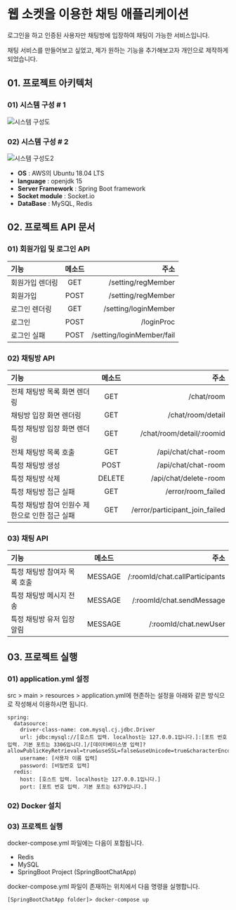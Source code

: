 # 웹 소켓을 이용한 채팅 애플리케이션

로그인을 하고 인증된 사용자만 채팅방에 입장하여 채팅이 가능한 서비스입니다.

채팅 서비스를 만들어보고 싶었고, 제가 원하는 기능을 추가해보고자 개인으로 제작하게 되었습니다.

## 01. 프로젝트 아키텍처

### 01) 시스템 구성 # 1

![시스템 구성도](https://user-images.githubusercontent.com/46776745/115690872-72b8c400-a398-11eb-9a82-29f9ba33b430.PNG)

### 02) 시스템 구성 # 2

![시스템 구성도2](https://user-images.githubusercontent.com/46776745/115690930-8532fd80-a398-11eb-86b7-30b91f6a1942.PNG)

 * **OS** : AWS의 Ubuntu 18.04 LTS
 * **language** : openjdk 15
 * **Server Framework** : Spring Boot framework
 * **Socket module** : Socket.io
 * **DataBase** : MySQL, Redis

## 02. 프로젝트 API 문서

### 01) 회원가입 및 로그인 API

| 기능 | 메소드 | 주소 |
| :--- | :---: | ---: |
| 회원가입 렌더링 | GET | /setting/regMember |
| 회원가입 | POST | /setting/regMember |
| 로그인 렌더링| GET | /setting/loginMember |
| 로그인 | POST | /loginProc |
| 로그인 실패 | POST | /setting/loginMember/fail |

### 02) 채팅방 API

| 기능 | 메소드 | 주소 |
| :--- | :---: | ---: |
| 전체 채팅방 목록 화면 렌더링 | GET | /chat/room |
| 채팅방 입장 화면 렌더링 | GET | /chat/room/detail |
| 특정 채팅방 입장 화면 렌더링 | GET | /chat/room/detail/:roomid |
| 전체 채팅방 목록 호출 | GET | /api/chat/chat-room |
| 특정 채팅방 생성 | POST | /api/chat/chat-room |
| 특정 채팅방 삭제 | DELETE | /api/chat/delete-room |
| 특정 채팅방 접근 실패 | GET | /error/room_failed |
| 특정 채팅방 참여 인원수 제한으로 인한 접근 실패 | GET | /error/participant_join_failed |

### 03) 채팅 API

| 기능 | 메소드 | 주소 |
| :--- | :---: | ---: |
| 특정 채팅방 참여자 목록 호출 | MESSAGE | /:roomId/chat.callParticipants |
| 특정 채팅방 메시지 전송 | MESSAGE | /:roomId/chat.sendMessage |
| 특정 채팅방 유저 입장 알림 | MESSAGE | /:roomId/chat.newUser |


## 03. 프로젝트 실행

### 01) application.yml 설정

src > main > resources > application.yml에 현존하는 설정을 아래와 같은 방식으로 작성해서 이용하시면 됩니다.

```{.no-highlight}
spring:
  datasource:
    driver-class-name: com.mysql.cj.jdbc.Driver
    url: jdbc:mysql://[호스트 입력. localhost는 127.0.0.1입니다.]:[포트 번호 입력. 기본 포트는 3306입니다.]/[데이터베이스명 입력]?allowPublicKeyRetrieval=true&useSSL=false&useUnicode=true&characterEncoding=utf8
    username: [사용자 이름 입력]
    password: [비밀번호 입력]
  redis:
    host: [호스트 입력. localhost는 127.0.0.1입니다.]
    port: [포트 번호 입력. 기본 포트는 6379입니다.]
```

### 02) Docker 설치

### 03) 프로젝트 실행

docker-compose.yml 파일에는 다음이 포함됩니다.
* Redis
* MySQL
* SpringBoot Project (SpringBootChatApp)

docker-compose.yml 파일이 존재하는 위치에서 다음 명령을 실행합니다.
```{.no-highlight}
[SpringBootChatApp folder]> docker-compose up
```
